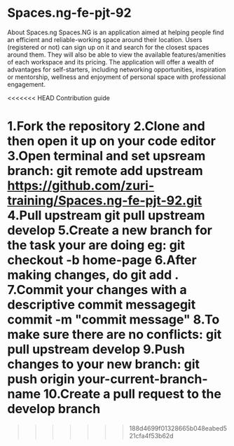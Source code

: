 # Spaces.ng-fe-pjt-92
About Spaces.ng Spaces.NG is an application aimed at helping people find an efficient and reliable-working space around their location. Users (registered or not) can sign up on it and search for the closest spaces around them. They will also be able to view the available features/amenities of each workspace and its pricing. The application will offer a wealth of advantages for self-starters, including networking opportunities, inspiration or mentorship, wellness and enjoyment of personal space with professional engagement.

<<<<<<< HEAD
Contribution guide

1.Fork the repository
2.Clone and then open it up on your code editor
3.Open terminal and set upsream branch: git remote add upstream https://github.com/zuri-training/Spaces.ng-fe-pjt-92.git
4.Pull upstream git pull upstream develop
5.Create a new branch for the task your are doing eg: git checkout -b home-page
6.After making changes, do git add .
7.Commit your changes with a descriptive commit messagegit commit -m "commit message"
8.To make sure there are no conflicts: git pull upstream develop
9.Push changes to your new branch: git push origin your-current-branch-name
10.Create a pull request to the develop branch
=======

>>>>>>> 188d4699f01328665b048eabed521cfa4f53b62d
